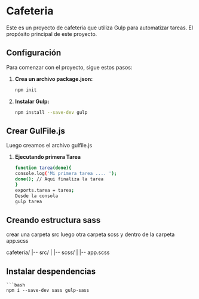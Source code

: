 # Cafeteria

Este es un proyecto de cafeteria que utiliza Gulp para automatizar tareas. El propósito principal de este proyecto.

## Configuración

Para comenzar con el proyecto, sigue estos pasos:

1. **Crea un archivo package.json:**
   ```bash
   npm init

2. **Instalar Gulp:**
    ```bash
    npm install --save-dev gulp


## Crear GulFile.js
Luego creamos el archivo gulfile.js

1. **Ejecutando primera Tarea**
    ```bash
    function tarea(done){
    console.log('Mi primera tarea .... ');
    done(); // Aqui finaliza la tarea
    }
    exports.tarea = tarea;
    Desde la consola
    gulp tarea

## Creando estructura sass
crear una carpeta src luego otra carpeta scss y dentro de la carpeta app.scss

cafeteria/
|-- src/
|   |-- scss/
|       |-- app.scss


## Instalar despendencias
    ```bash
    npm i --save-dev sass gulp-sass